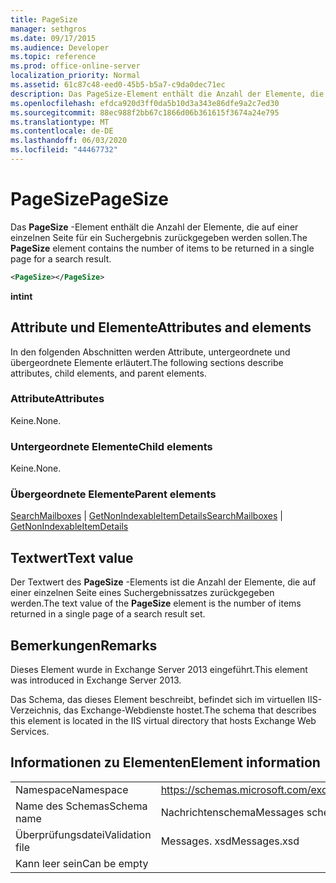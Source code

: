 ```yaml
---
title: PageSize
manager: sethgros
ms.date: 09/17/2015
ms.audience: Developer
ms.topic: reference
ms.prod: office-online-server
localization_priority: Normal
ms.assetid: 61c87c48-eed0-45b5-b5a7-c9da0dec71ec
description: Das PageSize-Element enthält die Anzahl der Elemente, die auf einer einzelnen Seite für ein Suchergebnis zurückgegeben werden sollen.
ms.openlocfilehash: efdca920d3ff0da5b10d3a343e86dfe9a2c7ed30
ms.sourcegitcommit: 88ec988f2bb67c1866d06b361615f3674a24e795
ms.translationtype: MT
ms.contentlocale: de-DE
ms.lasthandoff: 06/03/2020
ms.locfileid: "44467732"
---
```

# <a name="pagesize"></a><span data-ttu-id="9f375-103">PageSize</span><span class="sxs-lookup"><span data-stu-id="9f375-103">PageSize</span></span>

<span data-ttu-id="9f375-104">Das **PageSize** -Element enthält die Anzahl der Elemente, die auf einer einzelnen Seite für ein Suchergebnis zurückgegeben werden sollen.</span><span class="sxs-lookup"><span data-stu-id="9f375-104">The **PageSize** element contains the number of items to be returned in a single page for a search result.</span></span> 
  
```XML
<PageSize></PageSize>
```

 <span data-ttu-id="9f375-105">**int**</span><span class="sxs-lookup"><span data-stu-id="9f375-105">**int**</span></span>
## <a name="attributes-and-elements"></a><span data-ttu-id="9f375-106">Attribute und Elemente</span><span class="sxs-lookup"><span data-stu-id="9f375-106">Attributes and elements</span></span>

<span data-ttu-id="9f375-107">In den folgenden Abschnitten werden Attribute, untergeordnete und übergeordnete Elemente erläutert.</span><span class="sxs-lookup"><span data-stu-id="9f375-107">The following sections describe attributes, child elements, and parent elements.</span></span>
  
### <a name="attributes"></a><span data-ttu-id="9f375-108">Attribute</span><span class="sxs-lookup"><span data-stu-id="9f375-108">Attributes</span></span>

<span data-ttu-id="9f375-109">Keine.</span><span class="sxs-lookup"><span data-stu-id="9f375-109">None.</span></span>
  
### <a name="child-elements"></a><span data-ttu-id="9f375-110">Untergeordnete Elemente</span><span class="sxs-lookup"><span data-stu-id="9f375-110">Child elements</span></span>

<span data-ttu-id="9f375-111">Keine.</span><span class="sxs-lookup"><span data-stu-id="9f375-111">None.</span></span>
  
### <a name="parent-elements"></a><span data-ttu-id="9f375-112">Übergeordnete Elemente</span><span class="sxs-lookup"><span data-stu-id="9f375-112">Parent elements</span></span>

<span data-ttu-id="9f375-113">[SearchMailboxes](searchmailboxes.md)  |  [GetNonIndexableItemDetails](getnonindexableitemdetails.md)</span><span class="sxs-lookup"><span data-stu-id="9f375-113">[SearchMailboxes](searchmailboxes.md) | [GetNonIndexableItemDetails](getnonindexableitemdetails.md)</span></span>
  
## <a name="text-value"></a><span data-ttu-id="9f375-114">Textwert</span><span class="sxs-lookup"><span data-stu-id="9f375-114">Text value</span></span>

<span data-ttu-id="9f375-115">Der Textwert des **PageSize** -Elements ist die Anzahl der Elemente, die auf einer einzelnen Seite eines Suchergebnissatzes zurückgegeben werden.</span><span class="sxs-lookup"><span data-stu-id="9f375-115">The text value of the **PageSize** element is the number of items returned in a single page of a search result set.</span></span> 
  
## <a name="remarks"></a><span data-ttu-id="9f375-116">Bemerkungen</span><span class="sxs-lookup"><span data-stu-id="9f375-116">Remarks</span></span>

<span data-ttu-id="9f375-117">Dieses Element wurde in Exchange Server 2013 eingeführt.</span><span class="sxs-lookup"><span data-stu-id="9f375-117">This element was introduced in Exchange Server 2013.</span></span>
  
<span data-ttu-id="9f375-118">Das Schema, das dieses Element beschreibt, befindet sich im virtuellen IIS-Verzeichnis, das Exchange-Webdienste hostet.</span><span class="sxs-lookup"><span data-stu-id="9f375-118">The schema that describes this element is located in the IIS virtual directory that hosts Exchange Web Services.</span></span>
  
## <a name="element-information"></a><span data-ttu-id="9f375-119">Informationen zu Elementen</span><span class="sxs-lookup"><span data-stu-id="9f375-119">Element information</span></span>

|||
|:-----|:-----|
|<span data-ttu-id="9f375-120">Namespace</span><span class="sxs-lookup"><span data-stu-id="9f375-120">Namespace</span></span>  <br/> |https://schemas.microsoft.com/exchange/services/2006/messages  <br/> |
|<span data-ttu-id="9f375-121">Name des Schemas</span><span class="sxs-lookup"><span data-stu-id="9f375-121">Schema name</span></span>  <br/> |<span data-ttu-id="9f375-122">Nachrichtenschema</span><span class="sxs-lookup"><span data-stu-id="9f375-122">Messages schema</span></span>  <br/> |
|<span data-ttu-id="9f375-123">Überprüfungsdatei</span><span class="sxs-lookup"><span data-stu-id="9f375-123">Validation file</span></span>  <br/> |<span data-ttu-id="9f375-124">Messages. xsd</span><span class="sxs-lookup"><span data-stu-id="9f375-124">Messages.xsd</span></span>  <br/> |
|<span data-ttu-id="9f375-125">Kann leer sein</span><span class="sxs-lookup"><span data-stu-id="9f375-125">Can be empty</span></span>  <br/> ||
   

